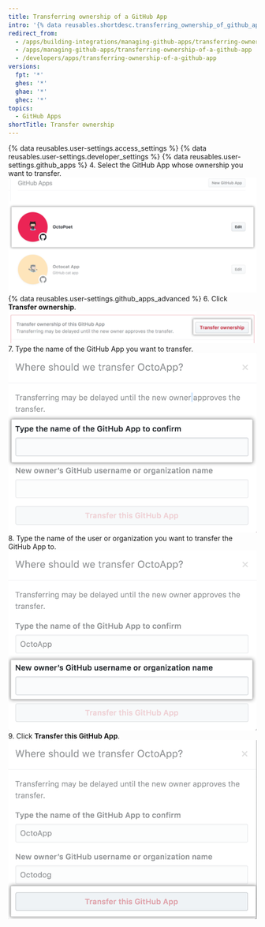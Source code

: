 ```yaml
---
title: Transferring ownership of a GitHub App
intro: '{% data reusables.shortdesc.transferring_ownership_of_github_apps %}'
redirect_from:
  - /apps/building-integrations/managing-github-apps/transferring-ownership-of-a-github-app
  - /apps/managing-github-apps/transferring-ownership-of-a-github-app
  - /developers/apps/transferring-ownership-of-a-github-app
versions:
  fpt: '*'
  ghes: '*'
  ghae: '*'
  ghec: '*'
topics:
  - GitHub Apps
shortTitle: Transfer ownership
---
```

{% data reusables.user-settings.access_settings %}
{% data reusables.user-settings.developer_settings %}
{% data reusables.user-settings.github_apps %}
4. Select the GitHub App whose ownership you want to transfer.
![App selection](/assets/images/github-apps/github_apps_select-app.png)
{% data reusables.user-settings.github_apps_advanced %}
6. Click **Transfer ownership**.
![Button to transfer ownership](/assets/images/github-apps/github_apps_transfer_ownership.png)
7. Type the name of the GitHub App you want to transfer.
![Field to enter the name of the app to transfer](/assets/images/github-apps/github_apps_transfer_app_name.png)
8. Type the name of the user or organization you want to transfer the GitHub App to.
![Field to enter the user or org to transfer to](/assets/images/github-apps/github_apps_transfer_new_owner.png)
9. Click **Transfer this GitHub App**.
![Button to confirm the transfer of a GitHub App](/assets/images/github-apps/github_apps_transfer_integration.png)

